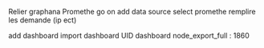 Relier graphana Promethe
 go on add data source 
 select promethe
 remplire les demande (ip ect)

 add dashboard
 import dashboard
 UID dashboard node_export_full : 1860

